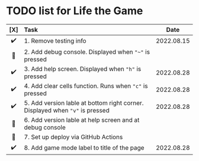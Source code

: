 # TODO list for Life the Game

| [X] | Task | Date |
|:--:|:---|:--:|
| :heavy_check_mark: | 1. Remove testing info | 2022.08.15 |
| :black_square_button: | 2. Add debug console. Displayed when ```"~"``` is pressed |  |  
| :heavy_check_mark: | 3. Add help screen. Displayed when ```"h"``` is pressed | 2022.08.28 |  
| :heavy_check_mark: | 4. Add clear cells function. Runs when ```"c"``` is pressed | 2022.08.28 |   
| :heavy_check_mark: | 5. Add version lable at bottom right corner. Displayed when ```"v"``` is pressed | 2022.08.28 |
| :black_square_button: | 6. Add version lable at help screen and at debug console |  |
| :black_square_button: | 7. Set up deploy via GitHub Actions |  |
| :heavy_check_mark: | 8. Add game mode label to title of the page | 2022.08.28 |
